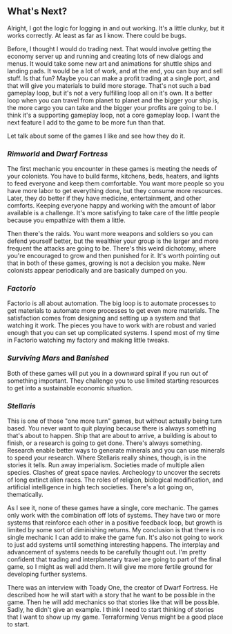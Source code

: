 ## What's Next?

Alright, I got the logic for logging in and out working.  It's a little clunky, but it works correctly.  At least as far as I know.  There could be bugs.

Before, I thought I would do trading next.  That would involve getting the economy server up and running and creating lots of new dialogs and menus.  It would take some new art and animations for shuttle ships and landing pads.  It would be a lot of work, and at the end, you can buy and sell stuff.  Is that fun?  Maybe you can make a profit trading at a single port, and that will give you materials to build more storage.  That's not such a bad gameplay loop, but it's not a very fulfilling loop all on it's own.  It a better loop when you can travel from planet to planet and the bigger your ship is, the more cargo you can take and the bigger your profits are going to be.  I think it's a supporting gameplay loop, not a core gameplay loop.  I want the next feature I add to the game to be more fun than that.

Let talk about some of the games I like and see how they do it.

### *Rimworld* and *Dwarf Fortress*

The first mechanic you encounter in these games is meeting the needs of your colonists.  You have to build farms, kitchens, beds, heaters, and lights to feed everyone and keep them comfortable.  You want more people so you have more labor to get everything done, but they consume more resources.  Later, they do better if they have medicine, entertainment, and other comforts.  Keeping everyone happy and working with the amount of labor available is a challenge.  It's more satisfying to take care of the little people because you empathize with them a little.  

Then there's the raids.  You want more weapons and soldiers so you can defend yourself better, but the wealthier your group is the larger and more frequent the attacks are going to be.  There's this weird dichotomy, where you're encouraged to grow and then punished for it.  It's worth pointing out that in both of these games, growing is not a decision you make.  New colonists appear periodically and are basically dumped on you.

### *Factorio*

Factorio is all about automation.  The big loop is to automate processes to get materials to automate more processes to get even more materials.  The satisfaction comes from designing and setting up a system and that watching it work.  The pieces you have to work with are robust and varied enough that you can set up complicated systems.  I spend most of my time in Factorio watching my factory and making little tweaks.

### *Surviving Mars* and *Banished*

Both of these games will put you in a downward spiral if you run out of something important.  They challenge you to use limited starting resources to get into a sustainable economic situation.

### *Stellaris*

This is one of those "one more turn" games, but without actually being turn based.  You never want to quit playing because there is always something that's about to happen.  Ship that are about to arrive, a building is about to finish, or a research is going to get done.  There's always something.  Research enable better ways to generate minerals and you can use minerals to speed your research.  Where Stellaris really shines, though, is in the stories it tells.  Run away imperialism.  Societies made of multiple alien species.  Clashes of great space navies.  Archeology to uncover the secrets of long extinct alien races.  The roles of religion, biological modification, and artificial intelligence in high tech societies.  There's a lot going on, thematically.

As I see it, none of these games have a single, core mechanic.  The games only work with the combination off lots of systems.  They have two or more systems that reinforce each other in a positive feedback loop, but growth is limited by some sort of diminishing returns.  My conclusion is that there is no single mechanic I can add to make the game fun.  It's also not going to work to just add systems until something interesting happens.  The interplay and advancement of systems needs to be carefully thought out.  I'm pretty confident that trading and interplanetary travel are going to part of the final game, so I might as well add them.  It will give me more fertile ground for developing further systems.

There was an interview with Toady One, the creator of Dwarf Fortress.  He described how he will start with a story that he want to be possible in the game.  Then he will add mechanics so that stories like that will be possible.  Sadly, he didn't give an example.  I think I need to start thinking of stories that I want to show up my game.  Terraforming Venus might be a good place to start.


